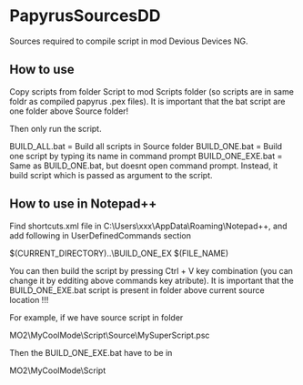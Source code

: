 # PapyrusSourcesDD

Sources required to compile script in mod Devious Devices NG.

## How to use

Copy scripts from folder Script to mod Scripts folder (so scripts are in same foldr as compiled papyrus .pex files). It is important that the bat script are one folder above Source folder!

Then only run the script.

BUILD_ALL.bat = Build all scripts in Source folder
BUILD_ONE.bat = Build one script by typing its name in command prompt
BUILD_ONE_EXE.bat = Same as BUILD_ONE.bat, but doesnt open command prompt. Instead, it build script which is passed as argument to the script. 


## How to use in Notepad++

Find shortcuts.xml file in C:\Users\xxx\AppData\Roaming\Notepad++, and add following in UserDefinedCommands section

<Command name="Compile single script (PAPYRUS)" Ctrl="yes" Alt="no" Shift="yes" Key="86">$(CURRENT_DIRECTORY)\..\BUILD_ONE_EX $(FILE_NAME)</Command>

You can then build the script by pressing Ctrl + V key combination (you can change it by edditing above commands key atribute). 
It is important that the BUILD_ONE_EXE.bat script is present in folder above current source location !!!

For example, if we have source script in folder

MO2\MyCoolMode\Script\Source\MySuperScript.psc

Then the BUILD_ONE_EXE.bat have to be in 

MO2\MyCoolMode\Script